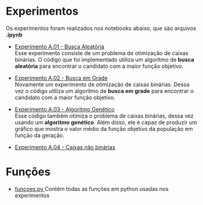 # Experimentos

Os experimentos foram realizados nos notebooks abaixo, que são arquivos **.ipynb** <br>
- <a href="https://github.com/Karl-Marcos/Redes_Neurais_1S23/blob/main/AlgoritmosGeneticos/experimento%20A.01%20-%20busca%20aleatoria.ipynb">Experimento A.01 - Busca Aleatória </a> <br>
Esse experimento consiste de um problema de otimização de caixas binárias. O código que foi implementado utiliza um algoritmo de **busca aleatória** para encontrar o candidato com a maior função objetivo.

- <a href="https://github.com/Karl-Marcos/Redes_Neurais_1S23/blob/main/AlgoritmosGeneticos/experimento%20A.02%20-%20busca%20em%20grade.ipynb">Experimento A.02 - Busca em Grade </a> <br>
Novamente um experimento de otimização de caixas binárias. Dessa vez o código utiliza um algoritmo de **busca em grade** para encontrar o candidato com a maior função objetivo.

- <a href="https://github.com/Karl-Marcos/Redes_Neurais_1S23/blob/main/AlgoritmosGeneticos/experimento%20A.03%20-%20algoritmo%20genetico.ipynb">Experimento A.03 - Algoritmo Genético </a> <br>
Esse código também otimiza o problema de caixas binárias, dessa vez usando um **algoritmo genético**. Além disso, ele é capaz de produzir um gráfico que mostra o valor médio da função objetivo da população em função da geração.

- <a href="https://github.com/Karl-Marcos/Redes_Neurais_1S23/blob/main/AlgoritmosGeneticos/experimento%20A.04%20-%20caixas%20nao-binarias.ipynb">Experimento A.04 - Caixas não binárias </a> <br>

# Funções <br>

 - <a href="https://github.com/Karl-Marcos/Redes_Neurais_1S23/blob/main/AlgoritmosGeneticos/funcoes.py"> funcoes.py </a> Contém todas as funções em python usadas nos experimentos

